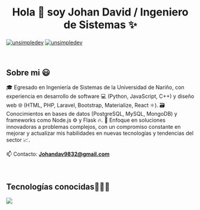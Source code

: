<h1 align="center">Hola 👋  soy Johan David / Ingeniero de Sistemas ✨ </h1> 

<p align="left">
<a href="https://www.linkedin.com/in/johan-david-coral-marcillo-52a8ba197/" target="blank"><img align="center" src="https://img.shields.io/badge/LinkedIn-0077B5?style=for-the-badge&logo=linkedin&logoColor=white" alt="unsimpledev"/></a>
<a href=" " target="blank"><img align="center" src="https://img.shields.io/badge/Facebook-1877F2?style=for-the-badge&logo=facebook&logoColor=white" alt="unsimpledev"  /></a>
  </p>
<br>
<h2>Sobre mi 😃</h2>
<!--Intro start-->

<p align="left">
  
🎓 Egresado en Ingeniería de Sistemas de la Universidad de Nariño, con experiencia en desarrollo de software 💻 (Python, JavaScript, C++) y diseño web 🌐 (HTML, PHP, Laravel, Bootstrap, Materialize, React ⚛️).
🗃️ Conocimientos en bases de datos (PostgreSQL, MySQL, MongoDB) y frameworks como Node.js ⚙️ y Flask 🔥.
🚀 Enfoque en soluciones innovadoras a problemas complejos, con un compromiso constante en mejorar y actualizar mis habilidades en nuevas tecnologías y tendencias del sector 📈.


📫 Contacto: **Johandav9832@gmail.com**
<!--Intro end-->
  </p>
<br>

<h2 >Tecnologías conocidas👨🏻‍💻</h2>
<!--tech stack icons-->
<p align="left">
  <a href="https://skillicons.dev">
    <img src="https://skillicons.dev/icons?i=c,cpp,java,php,py,css,html,js,nodejs,mysql,sqlite,git,github,docker,materialui,eclipse,vscode,bash,linux,ai,ps&perline=12" />
  </a>
</p>
<br>
